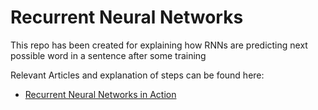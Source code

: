 # Recurrent Neural Networks

This repo has been created for explaining how RNNs are predicting next possible word in a sentence after some training

Relevant Articles and explanation of steps can be found here:
- [Recurrent Neural Networks in Action](https://medium.com/@senanahmedli89/recurrent-neural-networks-in-action-bffc404f174f)
